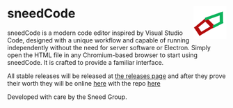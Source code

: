 # sneedCode <img width="15%" align="right" src="codeicon.svg"></img>

sneedCode is a modern code editor inspired by Visual Studio Code, designed with a unique workflow and capable of running independently without the need for server software or Electron. Simply open the HTML file in any Chromium-based browser to start using sneedCode. It is crafted to provide a familiar interface.

All stable releases will be released at [the releases page](https://github.com/Sneed-Group/sneedcode/releases) and after they prove their worth they will be online [here](https://sneed-group.github.io/scs) with the repo [here](https://github.com/sneed-group/scs)

Developed with care by the Sneed Group.
